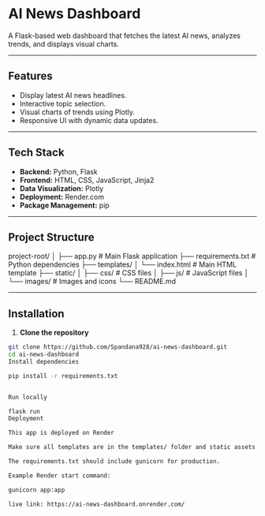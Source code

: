 # AI News Dashboard

A Flask-based web dashboard that fetches the latest AI news, analyzes trends, and displays visual charts.

---

## Features

- Display latest AI news headlines.
- Interactive topic selection.
- Visual charts of trends using Plotly.
- Responsive UI with dynamic data updates.

---

## Tech Stack

- **Backend:** Python, Flask
- **Frontend:** HTML, CSS, JavaScript, Jinja2
- **Data Visualization:** Plotly
- **Deployment:** Render.com
- **Package Management:** pip

---

## Project Structure

project-root/
│
├── app.py # Main Flask application
├── requirements.txt # Python dependencies
├── templates/
│ └── index.html # Main HTML template
├── static/
│ ├── css/ # CSS files
│ ├── js/ # JavaScript files
│ └── images/ # Images and icons
└── README.md



---

## Installation

1. **Clone the repository**

```bash
git clone https://github.com/Spandana928/ai-news-dashboard.git
cd ai-news-dashboard
Install dependencies

pip install -r requirements.txt


Run locally

flask run
Deployment

This app is deployed on Render

Make sure all templates are in the templates/ folder and static assets are in static/.

The requirements.txt should include gunicorn for production.

Example Render start command:

gunicorn app:app

live link: https://ai-news-dashboard.onrender.com/
